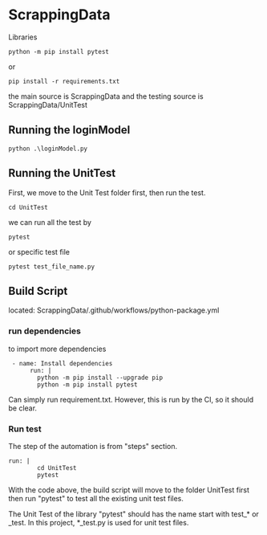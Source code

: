 # ScrappingData

Libraries

```
python -m pip install pytest
```

or

```
pip install -r requirements.txt
```

the main source is ScrappingData
and the testing source is ScrappingData/UnitTest

## Running the loginModel
```
python .\loginModel.py
```
## Running the UnitTest
First, we move to the Unit Test folder first, then run the test.

```
cd UnitTest
```

we can run all the test by
```
pytest
```
or specific test file
```
pytest test_file_name.py
```

## Build Script
located: ScrappingData/.github/workflows/python-package.yml
### run dependencies

to import more dependencies

```
 - name: Install dependencies
      run: |
        python -m pip install --upgrade pip
        python -m pip install pytest
```

Can simply run requirement.txt. However, this is run by the CI, so it should be clear.

### Run test



The step of the automation is from "steps" section.

```
run: |
        cd UnitTest
        pytest
```
With the code above, the build script will move to the folder UnitTest first then run "pytest" to test all the existing unit test files.

The Unit Test of the library "pytest" should has the name start with test_* or _test. In this project, *_test.py is used for unit test files.
